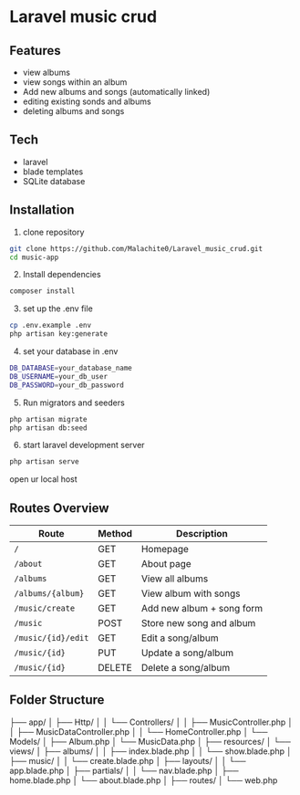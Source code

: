 # Laravel music crud
## Features

- view albums
- view songs within an album
- Add new albums and songs (automatically linked)
- editing existing sonds and albums
- deleting albums and songs

## Tech

- laravel
- blade templates
- SQLite database

## Installation

1. clone repository

```bash
git clone https://github.com/Malachite0/Laravel_music_crud.git
cd music-app
```

2. Install dependencies

```bash
composer install
```
3. set up the .env file

```bash
cp .env.example .env
php artisan key:generate
```

4. set your database in .env

```bash
DB_DATABASE=your_database_name
DB_USERNAME=your_db_user
DB_PASSWORD=your_db_password
```

5. Run migrators and seeders

```bash
php artisan migrate
php artisan db:seed
```

6. start laravel development server

```bash
php artisan serve
```

open ur local host

## Routes Overview

| Route              | Method | Description                  |
|-------------------|--------|------------------------------|
| `/`               | GET    | Homepage                     |
| `/about`          | GET    | About page                   |
| `/albums`         | GET    | View all albums              |
| `/albums/{album}` | GET    | View album with songs        |
| `/music/create`   | GET    | Add new album + song form    |
| `/music`          | POST   | Store new song and album     |
| `/music/{id}/edit`| GET    | Edit a song/album            |
| `/music/{id}`     | PUT    | Update a song/album          |
| `/music/{id}`     | DELETE | Delete a song/album          |


## Folder Structure

├── app/
│   ├── Http/
│   │   └── Controllers/
│   │       ├── MusicController.php
│   │       ├── MusicDataController.php
│   │       └── HomeController.php
│   └── Models/
│       ├── Album.php
│       └── MusicData.php
│
├── resources/
│   └── views/
│       ├── albums/
│       │   ├── index.blade.php
│       │   └── show.blade.php
│       ├── music/
│       │   └── create.blade.php
│       ├── layouts/
│       │   └── app.blade.php
│       ├── partials/
│       │   └── nav.blade.php
│       ├── home.blade.php
│       └── about.blade.php
│
├── routes/
│   └── web.php
